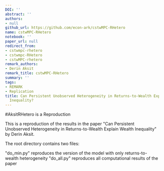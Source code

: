 ```yaml
---
DOI: ''
abstract: ''
authors:
- null
github_url: https://github.com/econ-ark/cstwMPC-RHetero
name: cstwMPC-RHetero
notebook: ''
paper_url: null
redirect_from:
- cstwmpc-rhetero
- cstwmpc-RHetero
- cstwMPC-rhetero
remark_authors:
- Derin Aksit
remark_title: cstwMPC-RHetero
summary: ''
tags:
- REMARK
- Replication
title: Can Persistent Unobserved Heterogeneity in Returns-to-Wealth Explain Wealth
  Inequality?
---
```


#AksitRHetero is a Reproduction 

This is a reproduction of the results in the paper "Can Persistent Unobserved Heterogeneity in Returns-to-Wealth Explain Wealth Inequality" by Derin Aksit. 

The root directory contains two files:

"do_min.py" reproduces the version of the model with only returns-to-wealth heterogeneity 
"do_all.py" reproduces all computational results of the paper
